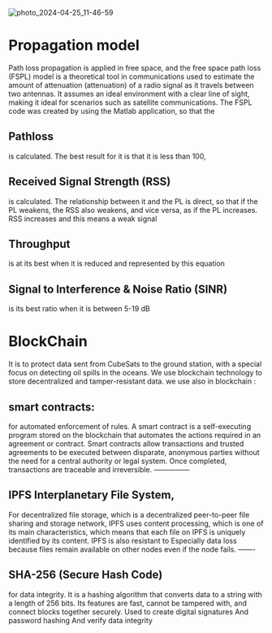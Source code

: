 ![photo_2024-04-25_11-46-59](https://github.com/OhoodH/Update-SWIFT.SAT-Propagation-and-Blockchain/assets/159652185/9f37343e-27e6-4d75-9037-52f55b8877fe)


# Propagation model 
Path loss propagation is applied in free space, and the free space path loss (FSPL) model is a theoretical tool in communications used to estimate the amount of attenuation (attenuation) of a radio signal as it travels between two antennas. It assumes an ideal environment with a clear line of sight, making it ideal for scenarios such as satellite communications.
The FSPL code was created by using the Matlab application, so that the 
## Pathloss 
is calculated. The best result for it is that it is less than 100,
## Received Signal Strength (RSS)
is calculated. The relationship between it and the PL is direct, so that if the PL weakens, the RSS also weakens, and vice versa, as if the PL increases. RSS increases and this means a weak signal

## Throughput 
is at its best when it is reduced and represented by this equation

## Signal to Interference & Noise Ratio (SINR)
is its best ratio when it is between
  5-19 dB

  # BlockChain 
  It is to protect data sent from CubeSats to the ground station, with a special focus on detecting oil spills in the oceans.
We use blockchain technology to store decentralized and tamper-resistant data.
we use also in blockchain :

  ## smart contracts:
 for automated enforcement of rules. A smart contract is a self-executing program stored on the blockchain that automates the actions required in an agreement or contract. Smart contracts allow transactions and trusted agreements to be executed between disparate, anonymous parties without the need for a central authority or legal system. Once completed, transactions are traceable and irreversible.
—————
## IPFS Interplanetary File System,
For decentralized file storage, which is a decentralized peer-to-peer file sharing and storage network, IPFS uses content processing, which is one of its main characteristics, which means that each file on IPFS is uniquely identified by its content. IPFS is also resistant to Especially data loss because files remain available on other nodes even if the node fails.
——-
  ## SHA-256 (Secure Hash Code) 
  for data integrity. It is a hashing algorithm that converts data to a string with a length of 256 bits. Its features are fast, cannot be tampered with, and connect blocks together securely.
Used to create digital signatures
And password hashing
And verify data integrity
